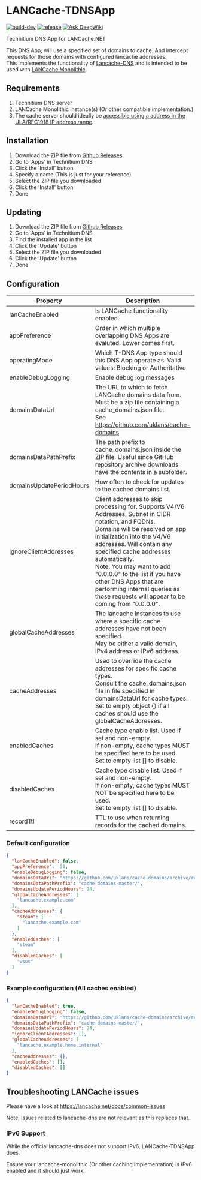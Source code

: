 # LANCache-TDNSApp
[![build-dev](https://github.com/ruifung/LANCache-TDNSApp/actions/workflows/build-dev.yml/badge.svg)](https://github.com/ruifung/LANCache-TDNSApp/actions/workflows/build-dev.yml)
[![release](https://github.com/ruifung/LANCache-TDNSApp/actions/workflows/release.yml/badge.svg)](https://github.com/ruifung/LANCache-TDNSApp/actions/workflows/release.yml)
[![Ask DeepWiki](https://deepwiki.com/badge.svg)](https://deepwiki.com/ruifung/LANCache-TDNSApp) 

Technitium DNS App for LANCache.NET

This DNS App, will use a specified set of domains to cache. And intercept requests for those domains with configured lancache addresses.<br/>
This implements the functionality of [Lancache-DNS](https://lancache.net/docs/containers/dns/) and is intended to be used with [LANCache Monolithic](https://lancache.net/docs/containers/monolithic/).

## Requirements
1. Technitium DNS server
2. LANCache Monolithic instance(s) (Or other compatible implementation.)
3. The cache server should ideally be [accessible using a address in the ULA/RFC1918 IP address range](https://lancache.net/docs/common-issues/#non-rfc1918-ip-ranges). 
## Installation

1. Download the ZIP file from [Github Releases](https://github.com/ruifung/LANCache-TDNSApp/releases/latest)
2. Go to 'Apps' in Technitium DNS
3. Click the 'Install' button
4. Specify a name (This is just for your reference)
5. Select the ZIP file you downloaded
6. Click the 'Install' button
7. Done

## Updating

1. Download the ZIP file from [Github Releases](https://github.com/ruifung/LANCache-TDNSApp/releases/latest)
2. Go to 'Apps' in Technitium DNS
3. Find the installed app in the list
4. Click the 'Update' button
5. Select the ZIP file you downloaded
6. Click the 'Update' button
7. Done

## Configuration
| Property                 | Description                                                                                                                                                                                                                                                                                                                                                                                                                    | Default                                                               |
|--------------------------|--------------------------------------------------------------------------------------------------------------------------------------------------------------------------------------------------------------------------------------------------------------------------------------------------------------------------------------------------------------------------------------------------------------------------------|-----------------------------------------------------------------------|
| lanCacheEnabled          | Is LANCache functionality enabled.                                                                                                                                                                                                                                                                                                                                                                                             | false                                                                 |
| appPreference            | Order in which multiple overlapping DNS Apps are evaluted. Lower comes first.                                                                                                                                                                                                                                                                                                                                                  | 50                                                                    |
| operatingMode            | Which T-DNS App type should this DNS App operate as. Valid values: Blocking or Authoritative                                                                                                                                                                                                                                                                                                                                   | Authoritative                                                         |
| enableDebugLogging       | Enable debug log messages                                                                                                                                                                                                                                                                                                                                                                                                      | false                                                                 |
| domainsDataUrl           | The URL to which to fetch LANCache domains data from.<br/>Must be a zip file containing a cache_domains.json file. <br/> See https://github.com/uklans/cache-domains                                                                                                                                                                                                                                                           | https://github.com/uklans/cache-domains/archive/refs/heads/master.zip |
| domainsDataPathPrefix    | The path prefix to cache_domains.json inside the ZIP file. Useful since GitHub repository archive downloads have the contents in a subfolder.                                                                                                                                                                                                                                                                                  | cache-domains-master/                                                 |
| domainsUpdatePeriodHours | How often to check for updates to the cached domains list.                                                                                                                                                                                                                                                                                                                                                                     | 24                                                                    |
| ignoreClientAddresses    | Client addresses to skip processing for. Supports V4/V6 Addresses, Subnet in CIDR notation, and FQDNs.<br/> Domains will be resolved on app initialization into the V4/V6 addresses. Will contain any specified cache addresses automatically.<br/> Note: You may want to add "0.0.0.0" to the list if you have other DNS Apps that are performing internal queries as those requests will appear to be coming from "0.0.0.0". | []                                                                    |
| globalCacheAddresses     | The lancache instances to use where a specific cache addresses have not been specified.<br/> May be either a valid domain, IPv4 address or IPv6 address.                                                                                                                                                                                                                                                                       | ["lancache.example.com"]                                              |
| cacheAddresses           | Used to override the cache addresses for specific cache types.<br/> Consult the cache_domains.json file in file specified in domainsDataUrl for cache types.<br/> Set to empty object {} if all caches should use the globalCacheAddresses.                                                                                                                                                                                    | { "steam": ["lancache.example.com"] }                                 |
| enabledCaches            | Cache type enable list. Used if set and non-empty.<br/> If non-empty, cache types MUST be specified here to be used.<br/> Set to empty list [] to disable.                                                                                                                                                                                                                                                                     | ["steam"]                                                             |
| disabledCaches           | Cache type disable list. Used if set and non-empty.<br/> If non-empty, cache types MUST NOT be specified here to be used.<br/> Set to empty list [] to disable.                                                                                                                                                                                                                                                                | ["wsus"]                                                              |
| recordTtl                | TTL to use when returning records for the cached domains.                                                                                                                                                                                                                                                                                                                                                                      | 3600                                                                  |

### Default configuration
```json
{
  "lanCacheEnabled": false,
  "appPreference":  50,
  "enableDebugLogging": false,
  "domainsDataUrl": "https://github.com/uklans/cache-domains/archive/refs/heads/master.zip",
  "domainsDataPathPrefix": "cache-domains-master/",
  "domainsUpdatePeriodHours": 24,
  "globalCacheAddresses": [
    "lancache.example.com"
  ],
  "cacheAddresses": {
    "steam": [
      "lancache.example.com"
    ]
  },
  "enabledCaches": [
    "steam"
  ],
  "disabledCaches": [
    "wsus"
  ]
}
```

### Example configuration (All caches enabled)
```json
{
  "lanCacheEnabled": true,
  "enableDebugLogging": false,
  "domainsDataUrl": "https://github.com/uklans/cache-domains/archive/refs/heads/master.zip",
  "domainsDataPathPrefix": "cache-domains-master/",
  "domainsUpdatePeriodHours": 24,
  "ignoreClientAddresses": [],
  "globalCacheAddresses": [
    "lancache.example.home.internal"
  ],
  "cacheAddresses": {},
  "enabledCaches": [],
  "disabledCaches": []
}
```

## Troubleshooting LANCache issues
Please have a look at https://lancache.net/docs/common-issues

Note: Issues related to lancache-dns are not relevant as this replaces that.

### IPv6 Support
While the official lancache-dns does not support IPv6, LANCache-TDNSApp does.

Ensure your lancache-monolithic (Or other caching implementation) is IPv6 enabled and it should just work.

